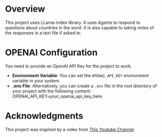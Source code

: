 # Overview
This project uses LLama-Index library. It uses Agents to respond to questions about countries in the word. It is also capable to taking notes of the responses in a text file if asked to.

# OPENAI Configuration
You need to provide an OpenAI API Key for the project to work.


- **Environment Variable**: You can set the `OPENAI_API_KEY` environment variable in your system.
- **.env File**: Alternatively, you can create a `.env` file in the root directory of your project with the following content: OPENAI_API_KEY=your_openai_api_key_here


# Acknowledgments
This project was inspired by a video from [This Youtube Channel](https://www.youtube.com/@TechWithTim).